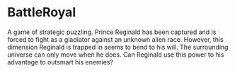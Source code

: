 BattleRoyal
==========

A game of strategic puzzling. Prince Reginald has been captured and
is forced to fight as a gladiator against an unknown alien race.
However, this dimension Reginald is trapped in seems to bend to his
will. The surrounding universe can only move when he does. Can
Reginald use this power to his advantage to outsmart his enemies?
